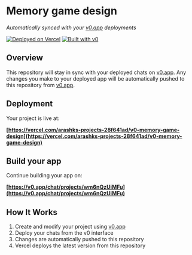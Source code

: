# Memory game design

*Automatically synced with your [v0.app](https://v0.app) deployments*

[![Deployed on Vercel](https://img.shields.io/badge/Deployed%20on-Vercel-black?style=for-the-badge&logo=vercel)](https://vercel.com/arashks-projects-28f641ad/v0-memory-game-design)
[![Built with v0](https://img.shields.io/badge/Built%20with-v0.app-black?style=for-the-badge)](https://v0.app/chat/projects/wm6nQzUiMFu)

## Overview

This repository will stay in sync with your deployed chats on [v0.app](https://v0.app).
Any changes you make to your deployed app will be automatically pushed to this repository from [v0.app](https://v0.app).

## Deployment

Your project is live at:

**[https://vercel.com/arashks-projects-28f641ad/v0-memory-game-design](https://vercel.com/arashks-projects-28f641ad/v0-memory-game-design)**

## Build your app

Continue building your app on:

**[https://v0.app/chat/projects/wm6nQzUiMFu](https://v0.app/chat/projects/wm6nQzUiMFu)**

## How It Works

1. Create and modify your project using [v0.app](https://v0.app)
2. Deploy your chats from the v0 interface
3. Changes are automatically pushed to this repository
4. Vercel deploys the latest version from this repository